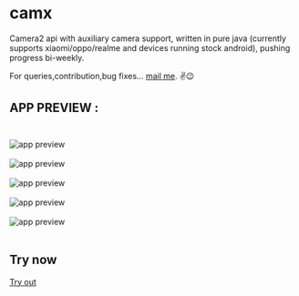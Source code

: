 # camx
Camera2 api with auxiliary camera support, written in pure java (currently supports xiaomi/oppo/realme and devices running stock android), pushing progress bi-weekly. <br/>

For queries,contribution,bug fixes... [mail me](mailto:rishabhrajgupta2000@gmail.com).
✌😉

## APP PREVIEW : <br /><br />
![app preview](https://github.com/uncannyRishabh/camx/blob/master/screenshots/ss1.jpg) <br /><br />
![app preview](https://github.com/uncannyRishabh/camx/blob/master/screenshots/ss2.jpg) <br /><br />
![app preview](https://github.com/uncannyRishabh/camx/blob/master/screenshots/ss3.jpg) <br /><br />
![app preview](https://github.com/uncannyRishabh/camx/blob/master/screenshots/ss4.jpg) <br /><br />
![app preview](https://github.com/uncannyRishabh/camx/blob/master/screenshots/ss5.jpg) <br /><br />

## Try now
[Try out](https://github.com/uncannyRishabh/camx/blob/master/camx-debug.apk?raw=true)
